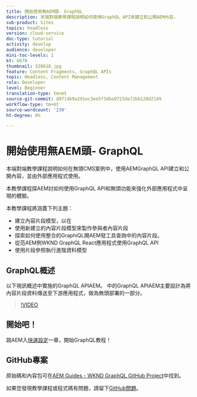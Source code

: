 ```yaml
---
title: 開始使用無AEM頭- GraphQL
description: 本端對端教學課程說明如何使用GraphQL API來建立和公開AEM內容。
sub-product: Sites
topics: headless
version: cloud-service
doc-type: tutorial
activity: develop
audience: developer
mini-toc-levels: 1
kt: 6678
thumbnail: 328618.jpg
feature: Content Fragments, GraphQL APIs
topic: Headless, Content Management
role: Developer
level: Beginner
translation-type: tm+mt
source-git-commit: d9714b9a291ec3ee5f3dba9723de72bb120d2149
workflow-type: tm+mt
source-wordcount: '239'
ht-degree: 0%

---
```



# 開始使用無AEM頭- GraphQL

本端對端教學課程說明如何在無頭CMS案例中，使用AEMGraphQL API建立和公開內容，並由外部應用程式使用。

本教學課程探AEM討如何使用GraphQL API和無頭功能來強化外部應用程式中呈現的體驗。

本教學課程將涵蓋下列主題：

* 建立內容片段模型，以在
* 使用新建立的內容片段模型來製作參與者內容片段
* 探索如何使用整合的GraphiQL開AEM發工具查詢中的內容片段。
* 從范AEM例WKND GraphQL React應用程式使用GraphQL API
* 使用片段參照執行進階資料模型

## GraphQL概述

以下視訊概述中實施的GraphQL APIAEM。 中的GraphQL APIAEM主要設計為將內容片段資料傳送至下游應用程式，做為無頭部署的一部分。

>[!VIDEO](https://video.tv.adobe.com/v/328618/?quality=12&learn=on)

## 開始吧！

跳AEM入[快速設定](./setup.md)一章，開始GraphQL教程！

## GitHub專案

原始碼和內容包可在[AEM Guides - WKND GraphQL GitHub Project](https://github.com/adobe/aem-guides-wknd-graphql)中找到。

如果您發現教學課程或程式碼有問題，請留下[GitHub問題](https://github.com/adobe/aem-guides-wknd-graphql/issues)。
